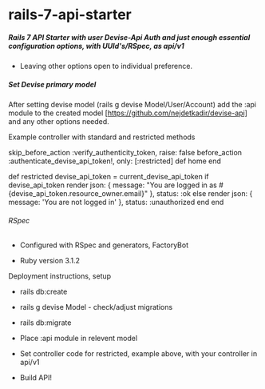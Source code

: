 # rails-7-api-starter

##### Rails 7 API Starter with user Devise-Api Auth and just enough essential configuration options, with UUId's/RSpec, as api/v1

- Leaving other options open to individual preference.

##### Set Devise primary model

After setting devise model (rails g devise Model/User/Account) add the :api module to the created model [https://github.com/nejdetkadir/devise-api] and any other options needed.

Example controller with standard and restricted methods

skip_before_action :verify_authenticity_token, raise: false
before_action :authenticate_devise_api_token!, only: [:restricted]
def home
end

def restricted
devise_api_token = current_devise_api_token
if devise_api_token
render json: { message: "You are logged in as #{devise_api_token.resource_owner.email}" }, status: :ok
else
render json: { message: 'You are not logged in' }, status: :unauthorized
end
end

###### RSpec

- Configured with RSpec and generators, FactoryBot

* Ruby version
  3.1.2

Deployment instructions, setup

- rails db:create
- rails g devise Model - check/adjust migrations
- rails db:migrate
- Place :api module in relevent model
- Set controller code for restricted, example above, with your controller in api/v1

- Build API!

